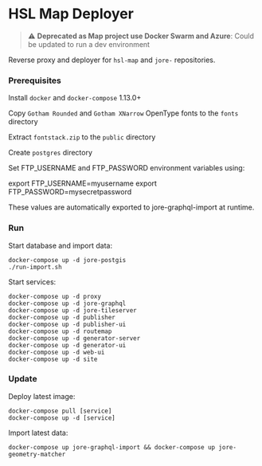 # HSL Map Deployer
> :warning: **Deprecated as Map project use Docker Swarm and Azure**: Could be updated to run a dev environment

Reverse proxy and deployer for `hsl-map` and `jore-` repositories.

### Prerequisites

Install `docker` and `docker-compose` 1.13.0+

Copy `Gotham Rounded` and `Gotham XNarrow` OpenType fonts to the `fonts` directory

Extract `fontstack.zip` to the `public` directory

Create `postgres` directory

Set FTP_USERNAME and FTP_PASSWORD environment variables using:

export FTP_USERNAME=myusername
export FTP_PASSWORD=mysecretpassword

These values are automatically exported to jore-graphql-import at runtime.

### Run

Start database and import data:

```
docker-compose up -d jore-postgis
./run-import.sh
```

Start services:

```
docker-compose up -d proxy
docker-compose up -d jore-graphql
docker-compose up -d jore-tileserver
docker-compose up -d publisher
docker-compose up -d publisher-ui
docker-compose up -d routemap
docker-compose up -d generator-server
docker-compose up -d generator-ui
docker-compose up -d web-ui
docker-compose up -d site
```

### Update

Deploy latest image:

```
docker-compose pull [service]
docker-compose up -d [service]
```

Import latest data:

```
docker-compose up jore-graphql-import && docker-compose up jore-geometry-matcher
```
